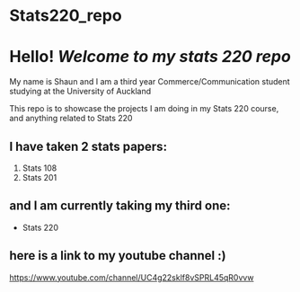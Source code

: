 # Stats220_repo

# **Hello!** _Welcome to my stats 220 repo_

My name is Shaun and I am a third year Commerce/Communication student studying at the University of Auckland

This repo is to showcase the projects I am doing in my Stats 220 course, and anything related to Stats 220

## I have taken 2 stats papers:

1. Stats 108
2. Stats 201

## and I am currently taking my third one:

* Stats 220

## here is a link to my youtube channel :)

https://www.youtube.com/channel/UC4g22sklf8vSPRL45qR0vvw


